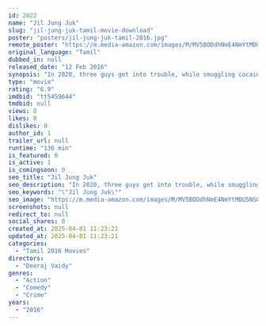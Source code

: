 ```yaml
---
id: 2022
name: "Jil Jung Juk"
slug: "jil-jung-juk-tamil-movie-download"
poster: "posters/jil-jung-juk-tamil-2016.jpg"
remote_poster: "https://m.media-amazon.com/images/M/MV5BODdhNmE4NmYtMDU5NS00YTFjLWEwNWUtZDhhMWI2ZmQzZWFhXkEyXkFqcGdeQXVyMTEzNzg0Mjkx._V1_SX300.jpg"
original_language: "Tamil"
dubbed_in: null
released_date: "12 Feb 2016"
synopsis: "In 2020, three guys get into trouble, while smuggling cocaine."
type: "movie"
rating: "6.9"
imdbid: "tt5459644"
tmdbid: null
views: 0
likes: 0
dislikes: 0
author_id: 1
trailer_url: null
runtime: "136 min"
is_featured: 0
is_active: 1
is_comingsoon: 0
seo_title: "Jil Jung Juk"
seo_description: "In 2020, three guys get into trouble, while smuggling cocaine."
seo_keywords: "\"Jil Jung Juk\""
seo_image: "https://m.media-amazon.com/images/M/MV5BODdhNmE4NmYtMDU5NS00YTFjLWEwNWUtZDhhMWI2ZmQzZWFhXkEyXkFqcGdeQXVyMTEzNzg0Mjkx._V1_SX300.jpg"
screenshots: null
redirect_to: null
social_shares: 0
created_at: 2025-04-01 11:23:21
updated_at: 2025-04-01 11:23:21
categories:
  - "Tamil 2016 Movies"
directors:
  - "Deeraj Vaidy"
genres:
  - "Action"
  - "Comedy"
  - "Crime"
years:
  - "2016"
---
```

